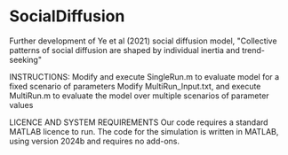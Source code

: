 # SocialDiffusion
Further development of Ye et al (2021) social diffusion model, "Collective patterns of social diffusion are shaped by individual inertia and trend-seeking"

INSTRUCTIONS:
Modify and execute SingleRun.m to evaluate model for a fixed scenario of parameters
Modify MultiRun_Input.txt, and execute MultiRun.m to evaluate the model over multiple scenarios of parameter values

LICENCE AND SYSTEM REQUIREMENTS
Our code requires a standard MATLAB licence to run. The code for the simulation is written in MATLAB, using version 2024b and requires no add-ons.
